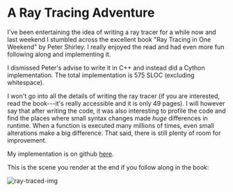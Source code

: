 A Ray Tracing Adventure
=======================


I've been entertaining the idea of writing a ray tracer for a while now and last weekend I stumbled across the excellent book "Ray Tracing in One Weekend" by Peter Shirley. I really enjoyed the read and had even more fun following along and implementing it.

I dismissed Peter's advise to write it in C++ and instead did a Cython implementation. The total implementation is 575 SLOC (excluding whitespace).

I won't go into all the details of writing the ray tracer (if you are interested, read the book---it's really accessible and it is only 49 pages). I will however say that after writing the code, it was also interesting to profile the code and find the places where small syntax changes made *huge* differences in runtime. When a function is executed many millions of times, even small alterations make a big difference. That said, there is still plenty of room for improvement.

My implementation is on github [here](https://github.com/stharding/ray_tracing).

This is the scene you render at the end if you follow along in the book:

![ray-traced-img](https://www.themetabytes.com/wp-content/uploads/2018/06/1920x1080-ray.png)

